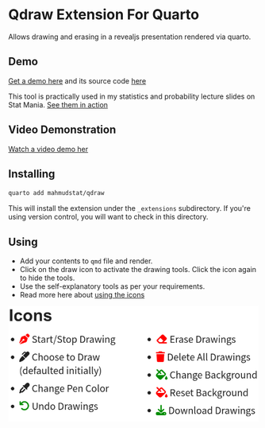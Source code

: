 # Qdraw Extension For Quarto

Allows drawing and erasing in a revealjs presentation rendered via quarto.

## Demo

[Get a demo here](https://www.thinkermahmud.com/qdraw) and its source code [here](https://github.com/mahmudstat/qdraw/blob/main/example.qmd)

This tool is practically used in my statistics and probability lecture slides on Stat Mania. [See them in action](https://docs.statmania.info/lectures.html)

## Video Demonstration

[Watch a video demo her](https://www.thinkermahmud.com/qdraw/index.html#/video-demo)

## Installing

```bash
quarto add mahmudstat/qdraw
```

This will install the extension under the `_extensions` subdirectory.
If you're using version control, you will want to check in this directory.

## Using

- Add your contents to `qmd` file and render.
- Click on the draw icon <i class="fas fa-pen-nib"></i> to activate the drawing tools. Click the icon again to hide the tools.
- Use the self-explanatory tools as per your requirements.
- Read more here about [using the icons](https://www.thinkermahmud.com/qdraw/index.html#/icons)

![Icons](icons.png)
